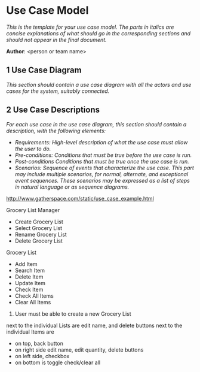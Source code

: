 # Use Case Model

*This is the template for your use case model. The parts in italics are concise explanations of what should go in the corresponding sections and should not appear in the final document.*

**Author**: \<person or team name\>

## 1 Use Case Diagram

*This section should contain a use case diagram with all the actors and use cases for the system, suitably connected.*

## 2 Use Case Descriptions

*For each use case in the use case diagram, this section should contain a description, with the following elements:*

- *Requirements: High-level description of what the use case must allow the user to do.*
- *Pre-conditions: Conditions that must be true before the use case is run.*
- *Post-conditions Conditions that must be true once the use case is run.*
- *Scenarios: Sequence of events that characterize the use case. This part may include multiple scenarios, for normal, alternate, and exceptional event sequences. These scenarios may be expressed as a list of steps in natural language or as sequence diagrams.*

http://www.gatherspace.com/static/use_case_example.html

Grocery List Manager
- Create Grocery List
- Select Grocery List
- Rename Grocery List
- Delete Grocery List

Grocery List
- Add Item
- Search Item
- Delete Item
- Update Item
- Check Item
- Check All Items
- Clear All Items

1) User must be able to create a new Grocery List

next to the individual Lists are edit name, and delete buttons
next to the individual Items are 
- on top, back button
- on right side edit name, edit quantity, delete buttons
- on left side, checkbox
- on bottom is toggle check/clear all
